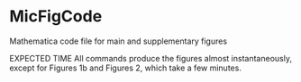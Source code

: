 # MicFigCode
Mathematica code file for main and supplementary figures

EXPECTED TIME
All commands produce the figures almost instantaneously, except for Figures 1b and Figures 2, which take a few minutes. 
